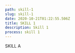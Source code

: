 ```yaml
---
path: skill-1
slug: skill-1
date: 2020-10-21T01:22:55.506Z
title: SKILL 1
description: Skill 1
process: skill 1
---
```

SKILL A